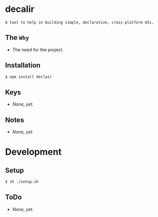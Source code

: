 # decalir

	A tool to help in building simple, declarative, cross-platform UIs.

## The `Why`

* The need for the project.

## Installation
```sh
$ npm install declair
```

## Keys

* *None, yet.*

## Notes

* *None, yet.*

# Development

## Setup
```sh
$ sh ./setup.sh
```

## ToDo

* *None, yet.*
